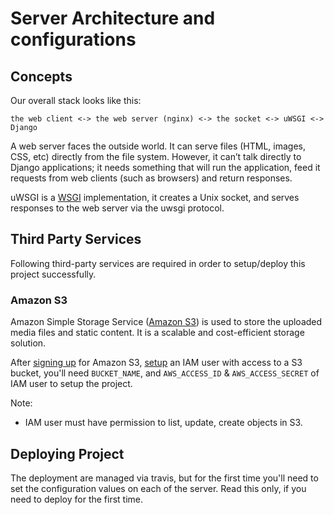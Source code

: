 # Server Architecture and configurations

## Concepts

Our overall stack looks like this:

```
the web client <-> the web server (nginx) <-> the socket <-> uWSGI <-> Django
```

A web server faces the outside world. It can serve files (HTML, images, CSS, etc) directly from the file system. However, it can’t talk directly to Django applications; it needs something that will run the application, feed it requests from web clients (such as browsers) and return responses.

uWSGI is a [WSGI](https://en.wikipedia.org/wiki/Web_Server_Gateway_Interface) implementation, it creates a Unix socket, and serves responses to the web server via the uwsgi protocol.

## Third Party Services

Following third-party services are required in order to setup/deploy this project successfully.

### Amazon S3

Amazon Simple Storage Service ([Amazon S3]) is used to store the uploaded media files and static content. It is a scalable and cost-efficient storage solution. 

After [signing up][s3-signup] for Amazon S3, [setup][s3-iam-setup] an IAM user with access to a S3 bucket, you'll need `BUCKET_NAME`, and `AWS_ACCESS_ID` & `AWS_ACCESS_SECRET` of IAM user to setup the project.

[Amazon S3]: http://aws.amazon.com/s3/
[s3-signup]: http://docs.aws.amazon.com/AmazonS3/latest/gsg/SigningUpforS3.html
[s3-iam-setup]: https://rbgeek.wordpress.com/2014/07/18/amazon-iam-user-creation-for-single-s3-bucket-access/

Note: 

- IAM user must have permission to list, update, create objects in S3.

## Deploying Project

The deployment are managed via travis, but for the first time you'll need to set the configuration values on each of the server. Read this only, if you need to deploy for the first time.
